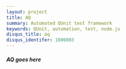 ```yaml
---
layout: project
title: AQ
summary: Automated QUnit test framework
keywords: QUnit, automation, test, node.js
disqus_title: aq
disqus_identifer: 1000003
---
```


##### AQ goes here